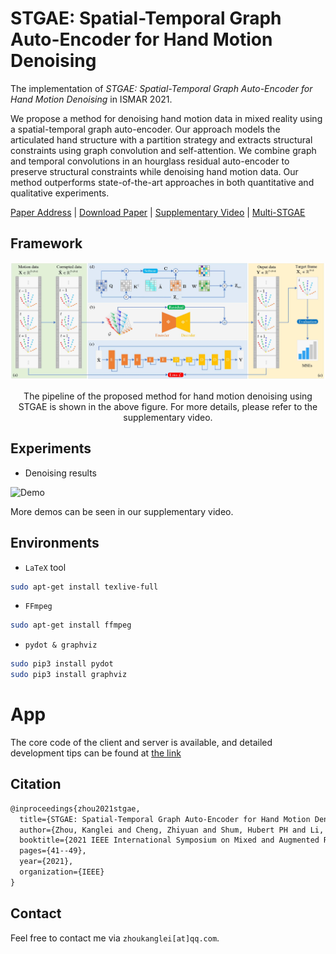# STGAE: Spatial-Temporal Graph Auto-Encoder for Hand Motion Denoising

The implementation of *STGAE: Spatial-Temporal Graph Auto-Encoder for Hand Motion Denoising* in ISMAR 2021.

We propose a method for denoising hand motion data in mixed reality using a spatial-temporal graph auto-encoder. Our approach models the articulated hand structure with a partition strategy and extracts structural constraints using graph convolution and self-attention. We combine graph and temporal convolutions in an hourglass residual auto-encoder to preserve structural constraints while denoising hand motion data. Our method outperforms state-of-the-art approaches in both quantitative and qualitative experiments.

[Paper Address](https://ieeexplore.ieee.org/document/9583812) | [Download Paper](http://dro.dur.ac.uk/33610/1/33610.pdf?DDD4+DDC116+vbdv77) | [Supplementary Video](https://www.bilibili.com/video/BV1Pb4y1r7NV?spm_id_from=333.999.0.0) | [Multi-STGAE](https://github.com/ZhouKanglei/Multi-STGAE)

## Framework

![Framework](./imgs/framework.jpg)

<center>
The pipeline of the proposed method for hand motion denoising using STGAE is shown in the above figure. For more details, please refer to the supplementary video.
</center>

## Experiments

- Denoising results

![Demo](./imgs/9-tremor_result.gif)

More demos can be seen in our supplementary video.

## Environments

- `LaTeX` tool

```bash
sudo apt-get install texlive-full
```

- `FFmpeg`

```bash
sudo apt-get install ffmpeg
```

- `pydot & graphviz`
```bash
sudo pip3 install pydot
sudo pip3 install graphviz
```

# App

The core code of the client and server is available, and detailed development tips can be found  at [the link](https://zhuanlan.zhihu.com/p/601401820)

## Citation

```latex
@inproceedings{zhou2021stgae,
  title={STGAE: Spatial-Temporal Graph Auto-Encoder for Hand Motion Denoising},
  author={Zhou, Kanglei and Cheng, Zhiyuan and Shum, Hubert PH and Li, Frederick WB and Liang, Xiaohui},
  booktitle={2021 IEEE International Symposium on Mixed and Augmented Reality (ISMAR)},
  pages={41--49},
  year={2021},
  organization={IEEE}
}
```

## Contact

Feel free to contact me via `zhoukanglei[at]qq.com`.